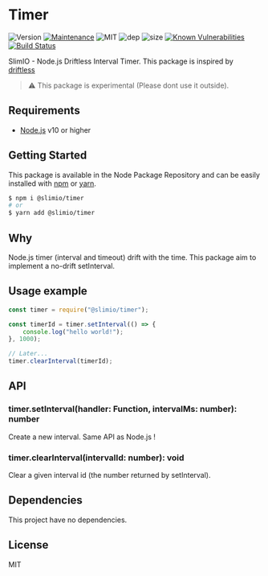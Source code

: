 # Timer
![Version](https://img.shields.io/badge/dynamic/json.svg?url=https://raw.githubusercontent.com/SlimIO/Timer/master/package.json?token=Aeue0P3eryCYRikk9tHZScyXOpqtMvFIks5ca-XwwA%3D%3D&query=$.version&label=Version)
[![Maintenance](https://img.shields.io/badge/Maintained%3F-yes-green.svg)](https://github.com/SlimIO/Timer/commit-activity)
![MIT](https://img.shields.io/github/license/mashape/apistatus.svg)
![dep](https://img.shields.io/david/SlimIO/Timer.svg)
![size](https://img.shields.io/github/repo-size/SlimIO/Timer.svg)
[![Known Vulnerabilities](https://snyk.io/test/github/SlimIO/Timer/badge.svg?targetFile=package.json)](https://snyk.io/test/github/SlimIO/Timer?targetFile=package.json)
[![Build Status](https://travis-ci.com/SlimIO/Timer.svg?branch=master)](https://travis-ci.com/SlimIO/Timer)

SlimIO - Node.js Driftless Interval Timer. This package is inspired by [driftless](https://github.com/dbkaplun/driftless)

> ⚠️ This package is experimental (Please dont use it outside).

## Requirements
- [Node.js](https://nodejs.org/en/) v10 or higher

## Getting Started

This package is available in the Node Package Repository and can be easily installed with [npm](https://docs.npmjs.com/getting-started/what-is-npm) or [yarn](https://yarnpkg.com).

```bash
$ npm i @slimio/timer
# or
$ yarn add @slimio/timer
```

## Why

Node.js timer (interval and timeout) drift with the time. This package aim to implement a no-drift setInterval.

## Usage example

```js
const timer = require("@slimio/timer");

const timerId = timer.setInterval(() => {
    console.log("hello world!");
}, 1000);

// Later...
timer.clearInterval(timerId);
```

## API

### timer.setInterval(handler: Function, intervalMs: number): number
Create a new interval. Same API as Node.js !

### timer.clearInterval(intervalId: number): void
Clear a given interval id (the number returned by setInterval).

## Dependencies
This project have no dependencies.

## License
MIT
